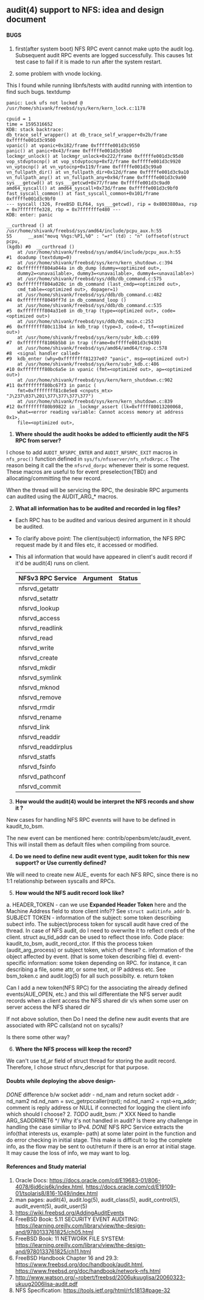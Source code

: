 ## **audit(4) support to NFS: idea and design document**

#### BUGS
1. first(after system boot) NFS RPC event cannot make upto the audit log. Subsequent audit RPC events are logged successfully. This causes 1st test case to fail if it is made to run after the system restart.

2. some problem with vnode locking.

This I found while running libnfs/tests with auditd running with intention to find such bugs.
textdump
```
panic: Lock ufs not locked @ /usr/home/shivank/freebsd/sys/kern/kern_lock.c:1178

cpuid = 1
time = 1595316652
KDB: stack backtrace:
db_trace_self_wrapper() at db_trace_self_wrapper+0x2b/frame 0xfffffe001d3c9500
vpanic() at vpanic+0x182/frame 0xfffffe001d3c9550
panic() at panic+0x43/frame 0xfffffe001d3c95b0
lockmgr_unlock() at lockmgr_unlock+0x222/frame 0xfffffe001d3c95d0
vop_stdvptocnp() at vop_stdvptocnp+0xf2/frame 0xfffffe001d3c9920
vn_vptocnp() at vn_vptocnp+0x119/frame 0xfffffe001d3c99a0
vn_fullpath_dir() at vn_fullpath_dir+0x12d/frame 0xfffffe001d3c9a10
vn_fullpath_any() at vn_fullpath_any+0x94/frame 0xfffffe001d3c9a90
sys___getcwd() at sys___getcwd+0x77/frame 0xfffffe001d3c9ad0
amd64_syscall() at amd64_syscall+0x73d/frame 0xfffffe001d3c9bf0
fast_syscall_common() at fast_syscall_common+0x101/frame 0xfffffe001d3c9bf0
--- syscall (326, FreeBSD ELF64, sys___getcwd), rip = 0x8003880aa, rsp = 0x7fffffffe328, rbp = 0x7fffffffe480 ---
KDB: enter: panic

__curthread () at /usr/home/shivank/freebsd/sys/amd64/include/pcpu_aux.h:55
55		__asm("movq %%gs:%P1,%0" : "=r" (td) : "n" (offsetof(struct pcpu,
(kgdb) #0  __curthread ()
    at /usr/home/shivank/freebsd/sys/amd64/include/pcpu_aux.h:55
#1  doadump (textdump=0)
    at /usr/home/shivank/freebsd/sys/kern/kern_shutdown.c:394
#2  0xffffffff804a044a in db_dump (dummy=<optimized out>, 
    dummy2=<unavailable>, dummy3=<unavailable>, dummy4=<unavailable>)
    at /usr/home/shivank/freebsd/sys/ddb/db_command.c:575
#3  0xffffffff804a020c in db_command (last_cmdp=<optimized out>, 
    cmd_table=<optimized out>, dopager=1)
    at /usr/home/shivank/freebsd/sys/ddb/db_command.c:482
#4  0xffffffff8049ff7d in db_command_loop ()
    at /usr/home/shivank/freebsd/sys/ddb/db_command.c:535
#5  0xffffffff804a31e8 in db_trap (type=<optimized out>, code=<optimized out>)
    at /usr/home/shivank/freebsd/sys/ddb/db_main.c:253
#6  0xffffffff80c113b4 in kdb_trap (type=3, code=0, tf=<optimized out>)
    at /usr/home/shivank/freebsd/sys/kern/subr_kdb.c:699
#7  0xffffffff8106b5b8 in trap (frame=0xfffffe001d3c9430)
    at /usr/home/shivank/freebsd/sys/amd64/amd64/trap.c:578
#8  <signal handler called>
#9  kdb_enter (why=0xffffffff81237e07 "panic", msg=<optimized out>)
    at /usr/home/shivank/freebsd/sys/kern/subr_kdb.c:486
#10 0xffffffff80bc6a5e in vpanic (fmt=<optimized out>, ap=<optimized out>)
    at /usr/home/shivank/freebsd/sys/kern/kern_shutdown.c:902
#11 0xffffffff80bc67f3 in panic (
    fmt=0xffffffff81c8e5e8 <cnputs_mtx> "J\237\037\201\377\377\377\377")
    at /usr/home/shivank/freebsd/sys/kern/kern_shutdown.c:839
#12 0xffffffff80b99822 in _lockmgr_assert (lk=0xfffff80013200068, 
    what=<error reading variable: Cannot access memory at address 0x1>, 
    file=<optimized out>,
```





1. **Where should the audit hooks be added to  efficiently audit the NFS RPC from server?**

I chose to add `AUDIT_NFSRPC_ENTER` and `AUDIT_NFSRPC_EXIT` macros in `nfs_proc()` function defined in `sys/fs/nfsserver/nfs_nfsdkrpc.c` The reason being it call the the `nfsrvd_dorpc` whenever their is some request. These macros are useful to for event preselection(TBD) and allocating/committing the new record.

When the thread will be servicing the RPC, the desirable RPC arguments can audited using the AUDIT_ARG_* macros.

2. **What all information has to be audited and recorded in log files?**

- Each RPC has to be audited and various desired argument in it should be audited. 

- To clarify above point: The client(subject) information, the NFS RPC request made by it and files etc, it accessed or modified.

- This all information that would have appeared in client's audit record if it'd be audit(4) runs on client.

  | NFSv3 RPC Service                                            | Argument | Status |
  | ------------------------------------------------------------ | -------- | ------ |
  | nfsrvd_getattr                                               |          |        |
  | nfsrvd_setattr                                               |          |        |
  | nfsrvd_lookup                                                |          |        |
  | nfsrvd_access                                                |          |        |
  | nfsrvd_readlink                                              |          |        |
  | nfsrvd_read                                                  |          |        |
  | nfsrvd_write                                                 |          |        |
  | nfsrvd_create                                                |          |        |
  | nfsrvd_mkdir                                                 |          |        |
  | nfsrvd_symlink                                               |          |        |
  | nfsrvd_mknod                                                 |          |        |
  | nfsrvd_remove                                                |          |        |
  | nfsrvd_rmdir                                                 |          |        |
  | nfsrvd_rename                                                |          |        |
  | nfsrvd_link                                                  |          |        |
  | nfsrvd_readdir                                               |          |        |
  | nfsrvd_readdirplus                                           |          |        |
  | nfsrvd_statfs                                                |          |        |
  | nfsrvd_fsinfo                                                |          |        |
  | nfsrvd_pathconf                                              |          |        |
  | nfsrvd_commit                                                |          |        |
  
  

3. **How would the audit(4) would be interpret the NFS records and show it ?**

New cases for handling NFS RPC evennts will have to be defined in kaudit_to_bsm.

The new event can be mentioned here: contrib/openbsm/etc/audit_event. This will install them as default files when compiling from source.

4. **Do we need to define new audit event type, audit token for this new support? or Use currently defined?**

We will need to create new AUE_ events for each NFS RPC, since there is no 1:1 relationship between syscalls and RPCs.

5. **How would the NFS audit record look like?**

a. HEADER_TOKEN - can we use **Expanded Header Token** here and the Machine Address field to store client info?? See `struct auditinfo_addr`
b. SUBJECT TOKEN - information of the subject: some token describing subect info. The subject/process token for syscall audit have cred of the thread. In case  of NFS audit, do I need to overwrite it to reflect creds of the client. struct au_tid_addr can be used to reflect those info. Code place: kaudit_to_bsm, audit_record_ctor.
If this the process token (audit_arg_process) or subject token, which of these?
c. information of the object affected by event. (that is some token describing file)
d. event-specific information: some token depending on RPC. for instance, it can describing a file, some attr, or some text, or IP address etc. See bsm_token.c and audit.log(5) for all such possibilty.
e. return token

Can I add a new token(NFS RPC) for the associating the already defined events(AUE_OPEN, etc.) and this wil differentiate the NFS server audit records when a client access the NFS shared dir v/s when some user on server access the NFS shared dir

If not above solution, then Do I need the define new audit events that are associated with RPC calls(and not on sycalls)?

Is there some other way?

6. **Where the NFS process will keep the record?**

We can't use td_ar field of struct thread for storing the audit record. Therefore, I chose struct nfsrv_descript for that purpose.



#### Doubts while deploying the above design-
*DONE* difference b/w socket addr - nd_nam and return socket addr - nd_nam2
  nd.nd_nam = svc_getrpccaller(rqst);
	nd.nd_nam2 = rqst->rq_addr; comment is reply address or NULL if connected
for logging the client info which should I choose?
2. *TODO* audit_bsm: /* XXX Need to handle ARG_SADDRINET6 */
Why it's not handled in audit? Is there any challenge in handling the case similiar to IPv4.
*DONE* NFS RPC Service extracts the info(that interests us, example- path) at some later point in the function and do error checking in initial stage. This make is difficult to log the complete info, as the flow may be sent to out/return if there is an error at initial stage. It may cause the loss of info, we may want to log.

#### References and Study material
1. Oracle Docs: https://docs.oracle.com/cd/E19683-01/806-4078/6jd6cjs6k/index.html, https://docs.oracle.com/cd/E19109-01/tsolaris8/816-1049/index.html
2. man pages: audit(4), audit.log(5), audit_class(5), audit_control(5), audit_event(5), audit_user(5)
3. https://wiki.freebsd.org/AddingAuditEvents
4. FreeBSD Book: 5.11 SECURITY EVENT AUDITING: https://learning.oreilly.com/library/view/the-design-and/9780133761825/ch05.html
5. FreeBSD Book: 11 NETWORK FILE SYSTEM: https://learning.oreilly.com/library/view/the-design-and/9780133761825/ch11.html
6. FreeBSD Handbook Chapter 16 and 29.3: https://www.freebsd.org/doc/handbook/audit.html, https://www.freebsd.org/doc/handbook/network-nfs.html
7. http://www.watson.org/~robert/freebsd/2006ukuuglisa/20060323-ukuug2006lisa-audit.pdf
8. NFS Specification: https://tools.ietf.org/html/rfc1813#page-32
